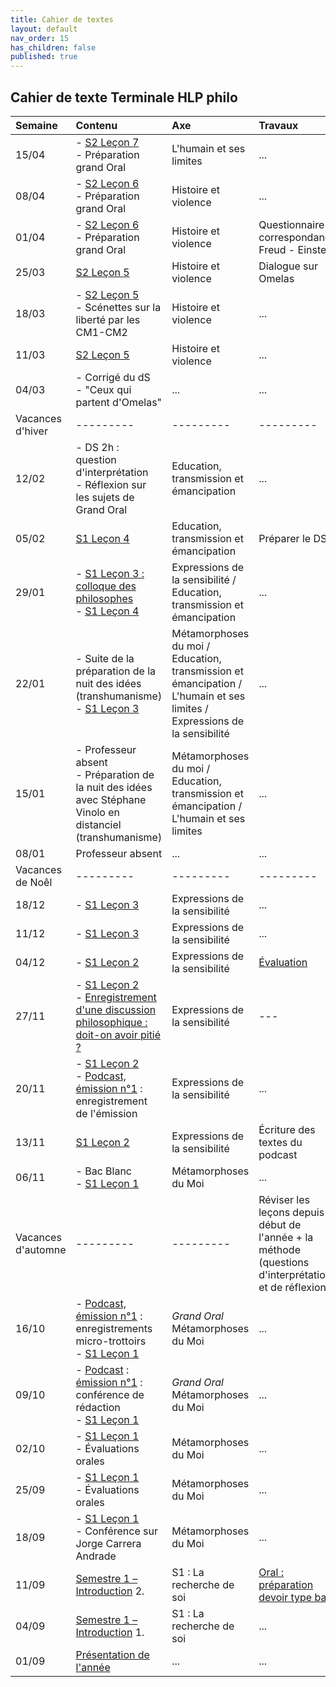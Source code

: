```yaml
---
title: Cahier de textes
layout: default
nav_order: 15
has_children: false
published: true
---
```

## Cahier de texte Terminale HLP philo 


| Semaine     | Contenu     |  Axe | Travaux |
| :------------------- | :-------------- | :-------- | :-------- |
| 15/04 | - [S2 Leçon 7](../S1L7/S1L7-0-0.html) <br> - Préparation grand Oral  | L'humain et ses limites  | ...  |
| 08/04 | - [S2 Leçon 6](../S1L6/S1L6-0-0.html) <br> - Préparation grand Oral  | Histoire et violence  | ...  |
| 01/04 | - [S2 Leçon 6](../S1L6/S1L6-0-0.html) <br> - Préparation grand Oral  | Histoire et violence  | Questionnaire correspondance <br> Freud - Einstein  |
| 25/03 | [S2 Leçon 5](../S1L5/S1L5-0-0.html)  | Histoire et violence  | Dialogue sur Omelas  |
| 18/03 | - [S2 Leçon 5](../S1L5/S1L5-0-0.html) <br> - Scénettes sur la liberté par les CM1-CM2  | Histoire et violence  | ...  |
| 11/03 | [S2 Leçon 5](../S1L5/S1L5-0-0.html)  | Histoire et violence  | ...  |
| 04/03 | - Corrigé du dS <br> - "Ceux qui partent d'Omelas"  | ...  | ...  |
| Vacances d'hiver | ---------  | ---------  | ---------  |
| 12/02   | - DS 2h : question d'interprétation <br> - Réflexion sur les sujets de Grand Oral | Education, transmission et émancipation      | ...     |
| 05/02   | [S1 Leçon 4](../S1L4/S1L4-0-0.html) | Education, transmission et émancipation      | Préparer le DS     |
| 29/01   |   - [S1 Leçon 3 : colloque des philosophes](../S1L3/S1L3-0-0.html) <br> - [S1 Leçon 4](../S1L4/S1L4-0-0.html) | Expressions de la sensibilité / Education, transmission et émancipation      | ...     |
| 22/01   |  - Suite de la préparation de la nuit des idées (transhumanisme) <br> - [S1 Leçon 3](../S1L3/S1L3-0-0.html) | Métamorphoses du moi / Education, transmission et émancipation / L'humain et ses limites / Expressions de la sensibilité      | ...     |
| 15/01   | - Professeur absent <br> - Préparation de la nuit des idées avec Stéphane Vinolo en distanciel (transhumanisme)  | Métamorphoses du moi / Education, transmission et émancipation / L'humain et ses limites     | ...     |
| 08/01   | Professeur absent  | ...     | ...     |
| Vacances de Noêl | ---------  | ---------  | ---------  |
|  18/12  | - [S1 Leçon 3](../S1L3/S1L3-0-0.html) | Expressions de la sensibilité | ... |
|  11/12  | - [S1 Leçon 3](../S1L3/S1L3-0-0.html) | Expressions de la sensibilité | ... |
|  04/12  | - [S1 Leçon 2](../S1L2/S1L2-0-0.html)  | Expressions de la sensibilité | [Évaluation](../S1L2/S1L2-3.html#activité-évaluée) |
|  27/11  | - [S1 Leçon 2](../S1L2/S1L2-0-0.html) <br> - [Enregistrement d'une discussion philosophique : doit-on avoir pitié ?](../S1L3/S1L3-0-2.html) | Expressions de la sensibilité | --- |
|  20/11  | - [S1 Leçon 2](../S1L2/S1L2-0-0.html) <br> - [Podcast, émission n°1](../podcast/pod1.html) : enregistrement de l'émission | Expressions de la sensibilité | ... |
|  13/11  |  [S1 Leçon 2](../S1L2/S1L2-0-0.html) | Expressions de la sensibilité | Écriture des textes du podcast |
|  06/11  |  - Bac Blanc <br> - [S1 Leçon 1](../S1L1/S1L1-0-0.html)  | Métamorphoses du Moi | ... |
| Vacances d'automne | ---------  | ---------  | Réviser les leçons depuis le début de l'année + la méthode (questions d'interprétation et de réflexion)     |
| 16/10   | - [Podcast, émission n°1](../podcast/pod1.html) : enregistrements micro-trottoirs <br> - [S1 Leçon 1](../S1L1/S1L1-0-0.html)  | *Grand Oral* <br> Métamorphoses du Moi      | ...     |
| 09/10   | - [Podcast](../podcast/pod0.html) : [émission n°1](../podcast/pod1.html) : conférence de rédaction <br> - [S1 Leçon 1](../S1L1/S1L1-0-0.html)      | *Grand Oral* <br> Métamorphoses du Moi      | ...     |
| 02/10   | - [S1 Leçon 1](../S1L1/S1L1-0-0.html)   <br> - Évaluations orales     | Métamorphoses du Moi     | ...     |
| 25/09   | - [S1 Leçon 1](../S1L1/S1L1-0-0.html)  <br> - Évaluations orales  | Métamorphoses du Moi     | ...     |
| 18/09   | - [S1 Leçon 1](../S1L1/S1L1-0-0.html)  <br> - Conférence sur Jorge Carrera Andrade    | Métamorphoses du Moi     | ...     |
| 11/09   | [Semestre 1 – Introduction](../S1L0/S1L0.html) 2.    | S1 : La recherche de soi     | [Oral : préparation <br> devoir type bac](../S1L0/S1L0-3.html)     |
| 04/09   | [Semestre 1 – Introduction](../S1L0/S1L0.html) 1.    | S1 : La recherche de soi     | ...     |
| 01/09  | [Présentation de l'année](../0_pre/presentation.html) | ...     | ...     |










